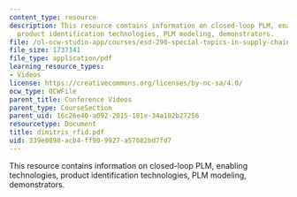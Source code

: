 ```yaml
---
content_type: resource
description: This resource contains information on closed-loop PLM, enabling technologies,
  product identification technologies, PLM modeling, demonstrators.
file: /ol-ocw-studio-app/courses/esd-290-special-topics-in-supply-chain-management-spring-2005/339e0898acb4ff909927a57082bd7fd7_dimitris_rfid.pdf
file_size: 1737141
file_type: application/pdf
learning_resource_types:
- Videos
license: https://creativecommons.org/licenses/by-nc-sa/4.0/
ocw_type: OCWFile
parent_title: Conference Videos
parent_type: CourseSection
parent_uid: 16c26e40-a092-2015-181e-34a102b27256
resourcetype: Document
title: dimitris_rfid.pdf
uid: 339e0898-acb4-ff90-9927-a57082bd7fd7
---
```

This resource contains information on closed-loop PLM, enabling technologies, product identification technologies, PLM modeling, demonstrators.